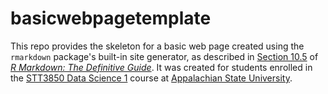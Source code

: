 # basicwebpagetemplate

This repo provides the skeleton for a basic web page created using the `rmarkdown` package's built-in site generator, as described in [Section 10.5](https://bookdown.org/yihui/rmarkdown/rmarkdown-site.html) of [_R Markdown: The Definitive Guide_](https://bookdown.org/yihui/rmarkdown/). It was created for students enrolled in the [STT3850 Data Science 1](https://stat-jet-asu.github.io/DataScience1/) course at [Appalachian State University](https://www.appstate.edu/).

